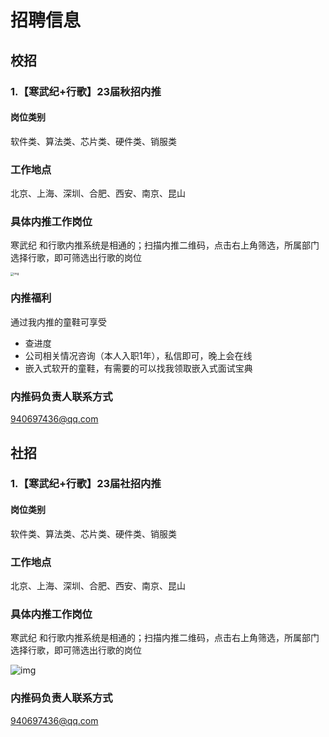 # 招聘信息

## 校招

### 1.【寒武纪+行歌】23届秋招内推

#### 岗位类别

软件类、算法类、芯片类、硬件类、销服类

### 工作地点

北京、上海、深圳、合肥、西安、南京、昆山

### 具体内推工作岗位

寒武纪 和行歌内推系统是相通的；扫描内推二维码，点击右上角筛选，所属部门选择行歌，即可筛选出行歌的岗位

<img src="https://docimg4.docs.qq.com/image/PnoDx3sjKQaIipQtFr_lhQ.jpeg?w=750&h=1334" alt="img" style="zoom: 33%;" />

### 内推福利

通过我内推的童鞋可享受

- 查进度
- 公司相关情况咨询（本人入职1年），私信即可，晚上会在线
- 嵌入式软开的童鞋，有需要的可以找我领取嵌入式面试宝典

### 内推码负责人联系方式

940697436@qq.com



## 社招

### 1.【寒武纪+行歌】23届社招内推

#### 岗位类别

软件类、算法类、芯片类、硬件类、销服类

### 工作地点

北京、上海、深圳、合肥、西安、南京、昆山

### 具体内推工作岗位

寒武纪 和行歌内推系统是相通的；扫描内推二维码，点击右上角筛选，所属部门选择行歌，即可筛选出行歌的岗位

![img](file:///D:/Users/DELL/Desktop/%E5%BE%AE%E4%BF%A1%E5%9B%BE%E7%89%87_20221030094441.jpg)

### 内推码负责人联系方式

940697436@qq.com
